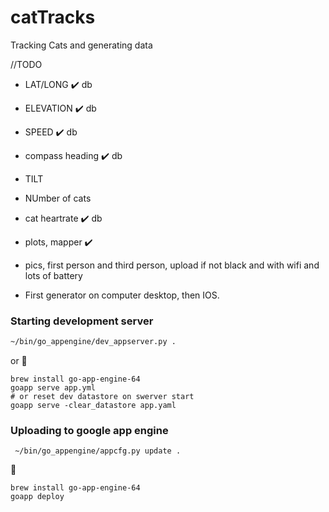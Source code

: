 

# catTracks

Tracking Cats and generating data

//TODO

- LAT/LONG :heavy_check_mark: db
- ELEVATION :heavy_check_mark: db
- SPEED :heavy_check_mark: db
- compass heading :heavy_check_mark: db
- TILT
- NUmber of cats
- cat heartrate :heavy_check_mark: db
- plots, mapper :heavy_check_mark:
- pics, first person and third person, upload if not black and with wifi and lots of battery

- First generator on computer desktop, then IOS.


### Starting development server

``` bash
~/bin/go_appengine/dev_appserver.py .
```
or :beer:
```
brew install go-app-engine-64
goapp serve app.yml
# or reset dev datastore on swerver start
goapp serve -clear_datastore app.yaml 

```

### Uploading to google app engine

```
 ~/bin/go_appengine/appcfg.py update .

```
:beers:
```
brew install go-app-engine-64
goapp deploy 
```
